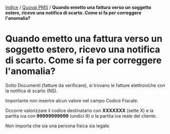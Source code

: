 [Indice](index.md) / [Quovai PMS](quovai-pms-it.md) / **Quando emetto una fattura verso un soggetto estero, ricevo una notifica di scarto. Come si fa per correggere l'anomalia?**

# Quando emetto una fattura verso un soggetto estero, ricevo una notifica di scarto. Come si fa per correggere l'anomalia?

Sotto Documenti (fatture da verificare), si trovano le fatture elettroniche con la notifica di scarto (NS). 

Importante non inserire alcun valore nel campo Codice Fiscale.

Occorre valorizzare il codice destinatario con **XXXXXXX** (sette X) e la partita iva con **99999999999** (undici 9) o la partita iva reale del cliente.

Non importa che sia una persona fisica sia legale.